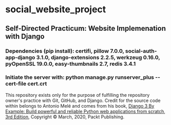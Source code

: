 # social_website_project
## Self-Directed Practicum: Website Implemenation with Django

### Dependencies (pip install): certifi, pillow 7.0.0, social-auth-app-django 3.1.0, django-extensions 2.2.5, werkzeug 0.16.0, pyOpenSSL 19.0.0, easy-thumbnails 2.7, redis 3.4.1
### Initiate the server with: python manage.py runserver_plus --cert-file cert.crt

This repository exists only for the purpose of fulfilling the repository owner's practice with Git, GitHub, and Django.  Credit for the source code within belongs to Antonio Melé and comes from his book, <u>Django 3 By Example: Build powerful and reliable Python web applications from scratch, 3rd Edition</u>, Copyright &#169; March, 2020, Packt Publishing.
